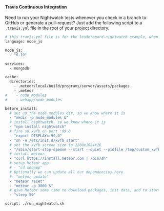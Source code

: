 #### Travis Continuous Integration  


Need to run your Nightwatch tests whenever you check in a branch to GitHub or generate a pull-request?  Just add the following script to a ``.travis.yml`` file in the root of your project directory.

````sh
# this travis.yml file is for the leaderboard-nightwatch example, when run standalone
language: node_js

node_js:
  - "0.10"

services:
  - mongodb

cache:
  directories:
    - .meteor/local/build/programs/server/assets/packages
    - .meteor
#    - node_modules
#    - webapp/node_modules

before_install:
  # set up the node_modules dir, so we know where it is
  - "mkdir -p node_modules &"
  # install nightwatch, so we know where it is
  - "npm install nightwatch"
  # fire up xvfb on port :99.0
  - "export DISPLAY=:99.0"
  - "sh -e /etc/init.d/xvfb start"
  # set the xvfb screen size to 1280x1024x16
  - "/sbin/start-stop-daemon --start --quiet --pidfile /tmp/custom_xvfb_99.pid --make-pidfile --background --exec /usr/bin/Xvfb -- :99 -ac -screen 0 1280x1024x16"
  # install meteor
  - "curl https://install.meteor.com | /bin/sh"
  # setup Meteor app
  # - "cd webapp"
  # Optionally we can update all our dependencies here
  #- "meteor update"
  - "meteor reset"
  - "meteor -p 3000 &"
  # give Meteor some time to download packages, init data, and to start
  - "sleep 50"

script: ./run_nightwatch.sh
````
